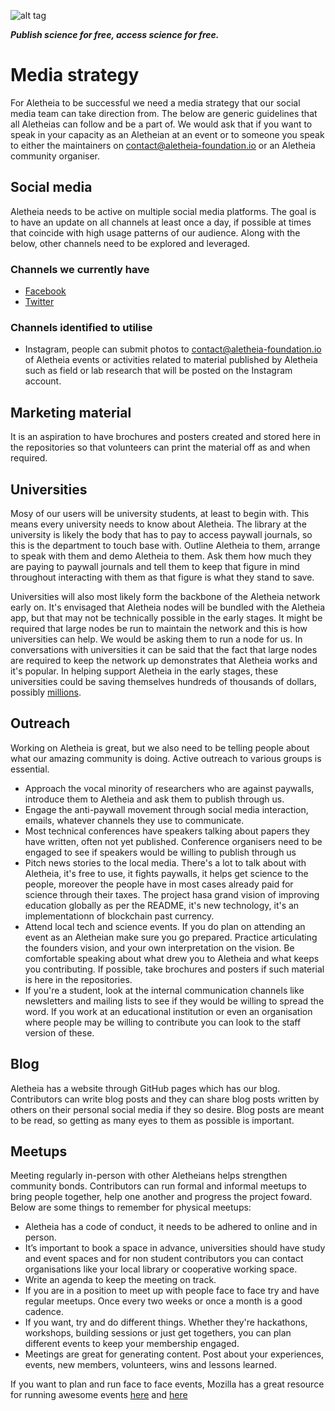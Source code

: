 ![alt tag](https://cloud.githubusercontent.com/assets/24201238/24583976/ced4c43e-179f-11e7-9c40-c0988c346f55.png)

_**Publish science for free, access science for free.**_

# Media strategy
For Aletheia to be successful we need a media strategy that our social media team can take direction from. The below are generic guidelines that all Aletheias can follow and be a part of. We would ask that if you want to speak in your capacity as an Aletheian at an event or to someone you speak to either the maintainers on contact@aletheia-foundation.io or an Aletheia community organiser.

## Social media
Aletheia needs to be active on multiple social media platforms. The goal is to have an update on all channels at least once a day, if possible at times that coincide with high usage patterns of our audience. Along with the below, other channels need to be explored and leveraged.

### Channels we currently have
* [Facebook](https://www.facebook.com/aletheiaf)
* [Twitter](https://twitter.com/aletheia_f)

### Channels identified to utilise
* Instagram, people can submit photos to contact@aletheia-foundation.io of Aletheia events or activities related to material published by Aletheia such as field or lab research that will be posted on the Instagram account.

## Marketing material
It is an aspiration to have brochures and posters created and stored here in the repositories so that volunteers can print the material off as and when required.

## Universities
Mosy of our users will be university students, at least to begin with. This means every university needs to know about Aletheia. The library at the university is likely the body that has to pay to access paywall journals, so this is the department to touch base with. Outline Aletheia to them, arrange to speak with them and demo Aletheia to them. Ask them how much they are paying to paywall journals and tell them to keep that figure in mind throughout interacting with them as that figure is what they stand to save.

Universities will also most likely form the backbone of the Aletheia network early on. It's envisaged that Aletheia nodes will be bundled with the Aletheia app, but that may not be technically possible in the early stages. It might be required that large nodes be run to maintain the network and this is how universities can help. We would be asking them to run a node for us. In conversations with universities it can be said that the fact that large nodes are required to keep the network up demonstrates that Aletheia works and it's popular. In helping support Aletheia in the early stages, these universities could be saving themselves hundreds of thousands of dollars, possibly [millions](http://gantercourses.net/wp-content/uploads/2013/11/Faculty-Advisory-Council-Memorandum-on-Journal-Pricing-%C2%A7-THE-HARVARD-LIBRARY.pdf). 

## Outreach
Working on Aletheia is great, but we also need to be telling people about what our amazing community is doing. Active outreach to various groups is essential.

* Approach the vocal minority of researchers who are against paywalls, introduce them to Aletheia and ask them to publish through us.
* Engage the anti-paywall movement through social media interaction, emails, whatever channels they use to communicate.
* Most technical conferences have speakers talking about papers they have written, often not yet published. Conference organisers need to be engaged to see if speakers would be willing to publish through us
* Pitch news stories to the local media. There's a lot to talk about with Aletheia, it's free to use, it fights paywalls, it helps get science to the people, moreover the people have in most cases already paid for science through their taxes. The project hasa  grand vision of improving education globally as per the README, it's new technology, it's an implementationn of blockchain past currency.
* Attend local tech and science events. If you do plan on attending an event as an Aletheian make sure you go prepared. Practice articulating the founders vision, and your own interpretation on the vision. Be comfortable speaking about what drew you to Aletheia and what keeps you contributing. If possible, take brochures and posters if such material is here in the repositories.
* If you're a student, look at the internal communication channels like newsletters and mailing lists to see if they would be willing to spread the word. If you work at an educational institution or even an organisation where people may be willing to contribute you can look to the staff version of these.

## Blog
Aletheia has a website through GitHub pages which has our blog. Contributors can write blog posts and they can share blog posts written by others on their personal social media if they so desire. Blog posts are meant to be read, so getting as many eyes to them as possible is important.

## Meetups
Meeting regularly in-person with other Aletheians helps strengthen community bonds. Contributors can run formal and informal meetups to bring people together, help one another and progress the project foward. Below are some things to remember for physical meetups:

* Aletheia has a code of conduct, it needs to be adhered to online and in person.
* It’s important to book a space in advance, universities should have study and event spaces and for non student contributors you can contact organisations like your local library or cooperative working space.
* Write an agenda to keep the meeting on track. 
* If you are in a position to meet up with people face to face try and have regular meetups. Once every two weeks or once a month is a good cadence. 
* If you want, try and do different things. Whether they're hackathons, workshops, building sessions or just get togethers, you can plan different events to keep your membership engaged. 
* Meetings are great for generating content. Post about your experiences, events, new members, volunteers, wins and lessons learned. 

If you want to plan and run face to face events, Mozilla has a great resource for running awesome events [here](https://mozilla.github.io/open-leadership-training-series/articles/running-awesome-community-events/designing-an-open-event/) and [here](https://mozillascience.github.io/working-open-workshop/sprints_events/)
